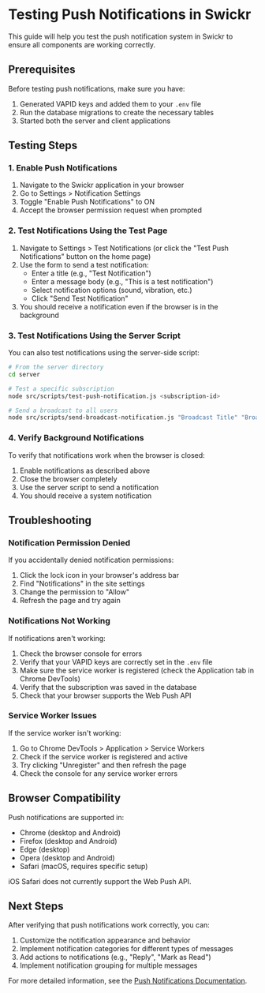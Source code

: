# Testing Push Notifications in Swickr

This guide will help you test the push notification system in Swickr to ensure all components are working correctly.

## Prerequisites

Before testing push notifications, make sure you have:

1. Generated VAPID keys and added them to your `.env` file
2. Run the database migrations to create the necessary tables
3. Started both the server and client applications

## Testing Steps

### 1. Enable Push Notifications

1. Navigate to the Swickr application in your browser
2. Go to Settings > Notification Settings
3. Toggle "Enable Push Notifications" to ON
4. Accept the browser permission request when prompted

### 2. Test Notifications Using the Test Page

1. Navigate to Settings > Test Notifications (or click the "Test Push Notifications" button on the home page)
2. Use the form to send a test notification:
   - Enter a title (e.g., "Test Notification")
   - Enter a message body (e.g., "This is a test notification")
   - Select notification options (sound, vibration, etc.)
   - Click "Send Test Notification"
3. You should receive a notification even if the browser is in the background

### 3. Test Notifications Using the Server Script

You can also test notifications using the server-side script:

```bash
# From the server directory
cd server

# Test a specific subscription
node src/scripts/test-push-notification.js <subscription-id>

# Send a broadcast to all users
node src/scripts/send-broadcast-notification.js "Broadcast Title" "Broadcast Message"
```

### 4. Verify Background Notifications

To verify that notifications work when the browser is closed:

1. Enable notifications as described above
2. Close the browser completely
3. Use the server script to send a notification
4. You should receive a system notification

## Troubleshooting

### Notification Permission Denied

If you accidentally denied notification permissions:

1. Click the lock icon in your browser's address bar
2. Find "Notifications" in the site settings
3. Change the permission to "Allow"
4. Refresh the page and try again

### Notifications Not Working

If notifications aren't working:

1. Check the browser console for errors
2. Verify that your VAPID keys are correctly set in the `.env` file
3. Make sure the service worker is registered (check the Application tab in Chrome DevTools)
4. Verify that the subscription was saved in the database
5. Check that your browser supports the Web Push API

### Service Worker Issues

If the service worker isn't working:

1. Go to Chrome DevTools > Application > Service Workers
2. Check if the service worker is registered and active
3. Try clicking "Unregister" and then refresh the page
4. Check the console for any service worker errors

## Browser Compatibility

Push notifications are supported in:

- Chrome (desktop and Android)
- Firefox (desktop and Android)
- Edge (desktop)
- Opera (desktop and Android)
- Safari (macOS, requires specific setup)

iOS Safari does not currently support the Web Push API.

## Next Steps

After verifying that push notifications work correctly, you can:

1. Customize the notification appearance and behavior
2. Implement notification categories for different types of messages
3. Add actions to notifications (e.g., "Reply", "Mark as Read")
4. Implement notification grouping for multiple messages

For more detailed information, see the [Push Notifications Documentation](./PUSH_NOTIFICATIONS.md).

